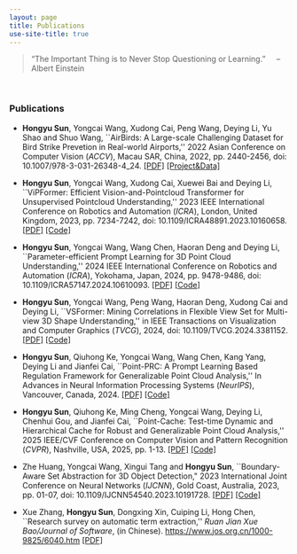 ```yaml
---
layout: page
title: Publications
use-site-title: true
---
```


> “The Important Thing is to Never Stop Questioning or Learning.” &nbsp;&nbsp;&nbsp;&nbsp;– Albert Einstein

<br/>

### Publications
- **Hongyu Sun**, Yongcai Wang, Xudong Cai, Peng Wang, Deying Li, Yu Shao and Shuo Wang, ``AirBirds: A Large-scale Challenging Dataset for Bird Strike Prevetion in Real-world Airports,'' 2022 Asian Conference on Computer Vision (*ACCV*), Macau SAR, China, 2022, pp. 2440-2456, doi: 10.1007/978-3-031-26348-4\_24. [[PDF]](https://arxiv.org/abs/2304.11662) [[Project&Data]](https://airbirdsdata.github.io/)

- **Hongyu Sun**, Yongcai Wang, Xudong Cai, Xuewei Bai and Deying Li, ``ViPFormer: Efficient Vision-and-Pointcloud Transformer for Unsupervised Pointcloud Understanding,'' 2023 IEEE International Conference on Robotics and Automation (*ICRA*), London, United Kingdom, 2023, pp. 7234-7242, doi: 10.1109/ICRA48891.2023.10160658. [[PDF]](https://arxiv.org/abs/2303.14376) [[Code]](https://github.com/auniquesun/ViPFormer)

- **Hongyu Sun**, Yongcai Wang, Wang Chen, Haoran Deng and Deying Li, ``Parameter-efficient Prompt Learning for 3D Point Cloud Understanding,'' 2024 IEEE International Conference on Robotics and Automation (*ICRA*), Yokohama, Japan, 2024, pp. 9478-9486, doi: 10.1109/ICRA57147.2024.10610093. [[PDF]](https://arxiv.org/abs/2402.15823) [[Code]](https://github.com/auniquesun/PPT)

- **Hongyu Sun**, Yongcai Wang, Peng Wang, Haoran Deng, Xudong Cai and Deying Li, ``VSFormer: Mining Correlations in Flexible View Set for Multi-view 3D Shape Understanding,'' in IEEE Transactions on Visualization and Computer Graphics (*TVCG*), 2024, doi: 10.1109/TVCG.2024.3381152. [[PDF]](https://www.arxiv.org/abs/2409.09254) [[Code]](https://github.com/auniquesun/VSFormer)

- **Hongyu Sun**, Qiuhong Ke, Yongcai Wang, Wang Chen, Kang Yang, Deying Li and Jianfei Cai, ``Point-PRC: A Prompt Learning Based Regulation Framework for Generalizable Point Cloud Analysis,'' In Advances in Neural Information Processing Systems (*NeurIPS*), Vancouver, Canada, 2024. [[PDF]](https://arxiv.org/abs/2410.20406) [[Code]](https://github.com/auniquesun/Point-PRC)

- **Hongyu Sun**, Qiuhong Ke, Ming Cheng, Yongcai Wang, Deying Li, Chenhui Gou, and Jianfei Cai, ``Point-Cache: Test-time Dynamic and Hierarchical Cache for Robust and Generalizable Point Cloud Analysis,'' 2025 IEEE/CVF Conference on Computer Vision and Pattern Recognition (*CVPR*), Nashville, USA, 2025, pp. 1-13. [[PDF]](http://arxiv.org/abs/2503.12150) [[Code]](https://github.com/auniquesun/Point-Cache)

- Zhe Huang, Yongcai Wang, Xingui Tang and **Hongyu Sun**, ``Boundary-Aware Set Abstraction for 3D Object Detection," 2023 International Joint Conference on Neural Networks (*IJCNN*), Gold Coast, Australia, 2023, pp. 01-07, doi: 10.1109/IJCNN54540.2023.10191728. [[PDF]](https://ieeexplore.ieee.org/document/10191728) [[Code]](https://github.com/HuangZhe885/Boundary-Aware-SA)

- Xue Zhang, **Hongyu Sun**, Dongxing Xin, Cuiping Li, Hong Chen, ``Research survey on automatic term extraction,'' *Ruan Jian Xue Bao/Journal of Software*, (in Chinese). https://www.jos.org.cn/1000-9825/6040.htm [[PDF]](https://www.jos.org.cn/josen/article/abstract/6040)